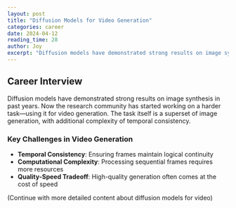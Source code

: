 ```yaml
---
layout: post
title: "Diffusion Models for Video Generation"
categories: career
date: 2024-04-12
reading_time: 28
author: Joy
excerpt: "Diffusion models have demonstrated strong results on image synthesis in past years. Now the research community has started working on a harder task—using it for video generation."
---
```


## Career Interview

Diffusion models have demonstrated strong results on image synthesis in past years. Now the research community has started working on a harder task—using it for video generation. The task itself is a superset of image generation, with additional complexity of temporal consistency.

### Key Challenges in Video Generation

- **Temporal Consistency**: Ensuring frames maintain logical continuity
- **Computational Complexity**: Processing sequential frames requires more resources
- **Quality-Speed Tradeoff**: High-quality generation often comes at the cost of speed

(Continue with more detailed content about diffusion models for video)